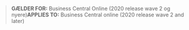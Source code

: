 > <span data-ttu-id="88aa8-101">**GÆLDER FOR:** Business Central Online (2020 release wave 2 og nyere)</span><span class="sxs-lookup"><span data-stu-id="88aa8-101">**APPLIES TO:** Business Central online (2020 release wave 2 and later)</span></span>